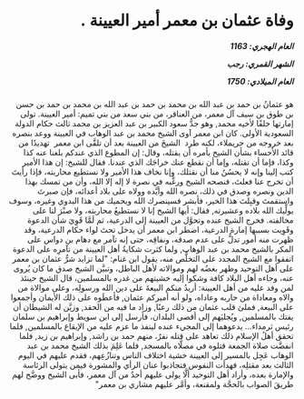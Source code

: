 <h1 dir="rtl">وفاة عثمان بن معمر أمير العيينة .</h1>

<h5 dir="rtl">العام الهجري:  1163

الشهر القمري: رجب

العام الميلادي: 1750</h5>

<p dir="rtl">هو عثمانُ بن حمد بن عبد الله بن محمد بن حمد بن عبد الله بن محمد بن حمد بن حسن بن طوق بن سيف آل معمر، من العناقر، من بني سعد من بني تميم: أمير العيينة. تولى إمارتها خلفًا لأخيه محمد, وهو جدُّ سعود الكبير بن عبد العزيز بن محمد ثالث حكام الدولة السعودية الأولى. كان ابن معمر آوى الشيخ محمد بن عبد الوهاب في العيينة ووعد بنصره بعد خروجه من حريملاء، لكنه طرد  الشيخَ من العيينة بعد أن تلقَّى ابن معمر  تهديدًا من قائد الأحساء بشأن الشيخ يأمره أن يقتله، وقال: إن المطوع الذي عندكم بلغنا عنه كذا وكذا، فإما أن تقتله، وإما أن نقطع عنك خراجَك الذي عندنا. فقال للشيخ: إن هذا الأمير كتب إلينا وإنه لا يحسُنُ منا أن نقتلك، وإنا نخاف هذا الأمير ولا نستطيع محاربته، فإذا رأيتَ أن تخرج عنا فعلتَ، فنصحه الشيخ ورغَّبه في نصرة لا إله إلا الله، وأن من تمسك بهذا الدين ونصره وصدق في ذلك، نصره الله وأيَّده وولاه على بلاد أعدائه، فإن صبرتَ واستقمتَ وقبِلتَ هذا الخير، فأبشر فسينصرك الله ويحميك من هذا البدوي وغيره، وسوف يولِّيك الله بلاده وعشيرته, فقال: أيها الشيخ إنا لا نستطيعُ محاربته، ولا صبْرَ لنا على مخالفته. فخرج الشيخ عنده وتحوَّل من العيينة إلى الدرعية، ثم لَمَّا قَوِيَ شأن الدعوة وقَوِيت بسببها إمارة الدرعية، اضطر ابن معمر أن يدخل تحتَ لواء حكام الدرعية، وقد ظهرت منه أمور تدلُّ على عدم صدقه، ونفاقِه، حتى إنه تآمر مع دهام بن دواس على المكر بالشيخ محمد بن عبد الوهاب, ولما كثرت شكايةُ أهل العيينة من تآمرِه على الدعوة اتفقوا مع الشيخ المجدد على التخلُّص منه، يقول ابن غنام: "لما تزايد شرُّ عثمان بن معمر على أهل التوحيد وظهر بغضُه لهم وموالاته لأهل الباطل، وتبيَّن الشيخ صدق ما كان يُروى عنه، وجاءه أهل البلاد كافة وشكوا إليه خشيتهم من غدره بالمسلمين، قال الشيخ حينئذ لمن وفد عليه من أهل العيينة: أريدُ منكم البيعةَ على دين الله ورسولِه، وعلى موالاة من والاه ومعاداة من حاربه وعاداه، ولو أنه أميركم عثمان, فأعطَوه على ذلك الأيمان وأجمعوا على البيعة, فملئ قلب عثمان من ذلك رعبًا, وزاد ما فيه من الحقد, وزيَّن له الشيطان أن يفتك بالمسلمين, ويُجليَهم إلى أقصى البلدان، فأرسل إلى ابن سويط وإبراهيم بن سلمان رئيس ثرمداء... يدعوهما إلى المجيء عنده لينفذ ما عزم عليه من الإيقاع بالمسلمين, فلما تحقق أهلُ الإسلام ذلك تعاهد على قتله نفرٌ، منهم حمد بن راشد, وإبراهيم بن زيد, فلما انفضَّت صلاة الجمعة قتلوه في مصلَّاه بالمسجد, فلما عَلِمَ بذلك الشيخ محمد بن عبد الوهاب عَجِل بالمسير إلى العيينة خشية اختلاف الناس وتنازُعِهم، فقدم عليهم في اليوم الثالث بعد مقتلِه، فهدأت النفوس فتجاذبوا عنان الرأي والمشورة فيمن يتولى الرئاسة والإمارة بعده، وأراد أهل التوحيد ألَّا يولى عليهم أحدٌ من آل معمر، فأبى الشيخ ووضَّح لهم طريقَ الصواب بالحجَّة ولمقنعة، وأمَّر عليهم مشاري بن معمر"</p></br>
